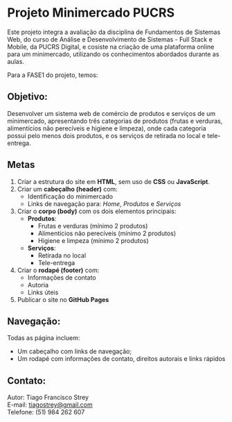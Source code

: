 # Projeto Minimercado PUCRS

Este projeto integra a avaliação da disciplina de Fundamentos de Sistemas Web, do curso de Análise e Desenvolvimento de Sistemas - Full Stack e Mobile, da PUCRS Digital, e cosiste na criação de uma plataforma online para um minimercado, utilizando os conhecimentos abordados durante as aulas.

Para a FASE1 do projeto, temos:

## Objetivo:

  Desenvolver um sistema web de comércio de produtos e serviços de um minimercado, apresentando três categorias de produtos (frutas e verduras, alimentícios não perecíveis e higiene e limpeza), onde cada categoria possui pelo menos dois produtos, e os serviços de retirada no local e tele-entrega.

## Metas

1. Criar a estrutura do site em **HTML**, sem uso de **CSS** ou **JavaScript**.
2. Criar um **cabeçalho (header)** com:
   - Identificação do minimercado
   - Links de navegação para: *Home*, *Produtos* e *Serviços*
3. Criar o **corpo (body)** com os dois elementos principais:
   - **Produtos**:
     - Frutas e verduras (mínimo 2 produtos)
     - Alimentícios não perecíveis (mínimo 2 produtos)
     - Higiene e limpeza (mínimo 2 produtos)
   - **Serviços**:
     - Retirada no local
     - Tele-entrega
4. Criar o **rodapé (footer)** com:
   - Informações de contato
   - Autoria
   - Links úteis
5. Publicar o site no **GitHub Pages**


## Navegação:

Todas as página incluem:

  - Um cabeçalho com links de navegação;
  - Um rodapé com informações de contato, direitos autorais e links rápidos

## Contato:

Autor: Tiago Francisco Strey  
E-mail: tiagostrey@gmail.com  
Telefone: (51) 984 262 607  
